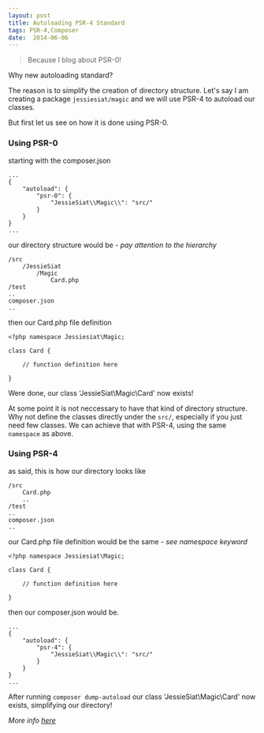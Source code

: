 ```yaml
---
layout: post
title: Autoloading PSR-4 Standard
tags: PSR-4,Composer
date:  2014-06-06
---
```


> Because I blog about PSR-0!

Why new autoloading standard? 

The reason is to simplify the creation of directory structure. Let's say I am creating a package `jessiesiat/magic` and we will use PSR-4 to autoload our classes.

But first let us see on how it is done using PSR-0.

### Using PSR-0

starting with the composer.json

	...
	{
		"autoload": {
			"psr-0": {
				"JessieSiat\\Magic\\": "src/"
			}
		}
	}
	...

our directory structure would be - *pay attention to the hierarchy*

	/src
		/JessieSiat
			/Magic
				Card.php
	/test
	..
	composer.json
	..

then our Card.php file definition

	<?php namespace Jessiesiat\Magic;

	class Card {

		// function definition here

	}

Were done, our class 'JessieSiat\Magic\Card' now exists!

At some point it is not neccessary to have that kind of directory structure. Why not define the classes directly under the `src/`, especially if you just need few classes. We can achieve that with PSR-4, using the same `namespace` as above. 

### Using PSR-4

as said, this is how our directory looks like

	/src
		Card.php
		..
	/test
	..
	composer.json
	..

our Card.php file definition would be the same - *see namespace keyword*

	<?php namespace Jessiesiat\Magic;

	class Card {

		// function definition here

	}


then our composer.json would be.

	...
	{
		"autoload": {
			"psr-4": {
				"JessieSiat\\Magic\\": "src/"
			}
		}
	}
	...


After running `composer dump-autoload` our class 'JessieSiat\Magic\Card' now exists, simplifying our directory!

_More info [here](http://seld.be/notes/psr-4-autoloading-support-in-composer)_